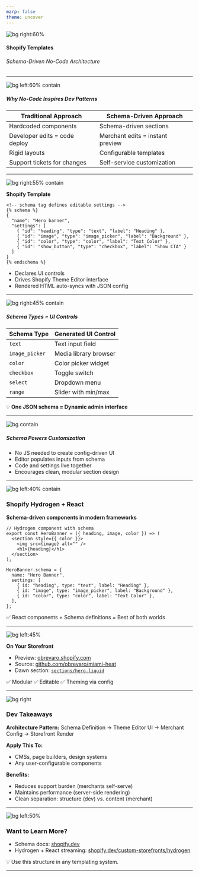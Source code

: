 ```yaml
---
marp: false
theme: uncover
---
```


<style>
  :root {
    --color-background: #fff;
    --color-background-code: #fff;
    --color-background-paginate: rgba(128, 128, 128, 0.05);
    --color-foreground: #444;
    --color-highlight: #99c;
    --color-highlight-hover: #aaf;
    --color-highlight-heading: #99c;
    --color-header: #bbb;
    --color-header-shadow: transparent;
  }
</style>

<!-- Shopify Dawn Theme Example -->

![bg right:60%](https://source.unsplash.com/featured/?ecommerce,website)

#### Shopify Templates

###### Schema-Driven No-Code Architecture

---

![bg left:60% contain](https://source.unsplash.com/featured/?code,developer)

##### Why No-Code Inspires Dev Patterns

| Traditional Approach          | Schema-Driven Approach           |
| ----------------------------- | -------------------------------- |
| Hardcoded components          | Schema-driven sections           |
| Developer edits = code deploy | Merchant edits = instant preview |
| Rigid layouts                 | Configurable templates           |
| Support tickets for changes   | Self-service customization       |

---

![bg right:55% contain](https://source.unsplash.com/featured/?shopify,theme)

**Shopify Template**

```text
<!-- schema tag defines editable settings -->
{% schema %}
{
  "name": "Hero banner",
  "settings": [
    { "id": "heading", "type": "text", "label": "Heading" },
    { "id": "image", "type": "image_picker", "label": "Background" },
    { "id": "color", "type": "color", "label": "Text Color" },
    { "id": "show_button", "type": "checkbox", "label": "Show CTA" }
  ]
}
{% endschema %}
```

- Declares UI controls
- Drives Shopify Theme Editor interface
- Rendered HTML auto-syncs with JSON config

---

![bg right:45% contain](https://source.unsplash.com/featured/?interface,controls)

##### Schema Types = UI Controls

| Schema Type    | Generated UI Control  |
| -------------- | --------------------- |
| `text`         | Text input field      |
| `image_picker` | Media library browser |
| `color`        | Color picker widget   |
| `checkbox`     | Toggle switch         |
| `select`       | Dropdown menu         |
| `range`        | Slider with min/max   |

💡 **One JSON schema = Dynamic admin interface**

---

![bg contain](https://source.unsplash.com/featured/?json,editor)

##### Schema Powers Customization

- No JS needed to create config-driven UI
- Editor populates inputs from schema
- Code and settings live together
- Encourages clean, modular section design

---

![bg left:40% contain](https://source.unsplash.com/featured/?react,hydrogen)

### Shopify Hydrogen + React

**Schema-driven components in modern frameworks**

```tsx
// Hydrogen component with schema
export const HeroBanner = ({ heading, image, color }) => (
  <section style={{ color }}>
    <img src={image} alt="" />
    <h1>{heading}</h1>
  </section>
);

HeroBanner.schema = {
  name: "Hero Banner",
  settings: [
    { id: "heading", type: "text", label: "Heading" },
    { id: "image", type: "image_picker", label: "Background" },
    { id: "color", type: "color", label: "Text Color" },
  ],
};
```

✅ React components + Schema definitions = Best of both worlds

---

![bg left:45%](https://source.unsplash.com/featured/?preview,template)

**On Your Storefront**

- Preview: [obrevaro.shopify.com](https://obrevaro.shopify.com)
- Source: [github.com/obrevaro/miami-heat](https://github.com/obrevaro/miami-heat)
- Dawn section: [`sections/hero.liquid`](https://github.com/obrevaro/miami-heat/blob/main/sections/hero.liquid)

✅ Modular
✅ Editable
✅ Theming via config

---

![bg right](https://source.unsplash.com/featured/?performance,bundle)

### Dev Takeaways

**Architecture Pattern:**
Schema Definition → Theme Editor UI → Merchant Config → Storefront Render

**Apply This To:**

- CMSs, page builders, design systems
- Any user-configurable components

**Benefits:**

- Reduces support burden (merchants self-serve)
- Maintains performance (server-side rendering)
- Clean separation: structure (dev) vs. content (merchant)

---

![bg left:50%](https://source.unsplash.com/featured/?developer,thinking)

### Want to Learn More?

- Schema docs: [shopify.dev](https://shopify.dev/docs/themes/architecture/sections/section-schema)
- Hydrogen + React streaming: [shopify.dev/custom-storefronts/hydrogen](https://shopify.dev/docs/custom-storefronts/hydrogen)

💡 Use this structure in any templating system.

---
